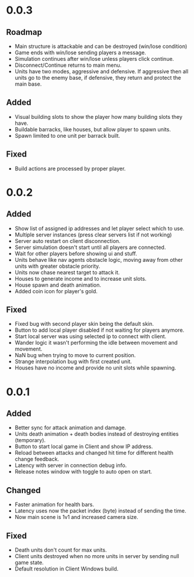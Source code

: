 # 0.0.3

## Roadmap

  * Main structure is attackable and can be destroyed (win/lose condition)
  * Game ends with win/lose sending players a message.
  * Simulation continues after win/lose unless players click continue.
  * Disconnect/Continue returns to main menu.
  * Units have two modes, aggressive and defensive. If aggressive then all units go to the enemy base, if defensive, they return and protect the main base. 

## Added

  * Visual building slots to show the player how many building slots they have.
  * Buildable barracks, like houses, but allow player to spawn units.
  * Spawn limited to one unit per barrack built.

## Fixed

  * Build actions are processed by proper player.

# 0.0.2

## Added

  * Show list of assigned ip addresses and let player select which to use.
  * Multiple server instances (press clear servers list if not working)
  * Server auto restart on client disconnection.
  * Server simulation doesn't start until all players are connected.
  * Wait for other players before showing ui and stuff.
  * Units behave like nav agents obstacle logic, moving away from other units with greater obstacle priority.
  * Units now chase nearest target to attack it.
  * Houses to generate income and to increase unit slots.
  * House spawn and death animation.
  * Added coin icon for player's gold.

## Fixed

  * Fixed bug with second player skin being the default skin.
  * Button to add local player disabled if not waiting for players anymore.
  * Start local server was using selected ip to connect with client.
  * Wander logic it wasn't performing the idle between movement and movement.
  * NaN bug when trying to move to current position. 
  * Strange interpolation bug with first created unit.
  * Houses have no income and provide no unit slots while spawning.
  
# 0.0.1

## Added

  * Better sync for attack animation and damage.
  * Units death animation + death bodies instead of destroying entities (temporary).
  * Button to start local game in Client and show IP address.
  * Reload between attacks and changed hit time for different health change feedback.
  * Latency with server in connection debug info.
  * Release notes window with toggle to auto open on start.

## Changed

  * Faster animation for health bars.
  * Latency uses now the packet index (byte) instead of sending the time.
  * Now main scene is 1v1 and increased camera size.

## Fixed

  * Death units don't count for max units.
  * Client units destroyed when no more units in server by sending null game state.
  * Default resolution in Client Windows build.
